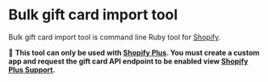 # Bulk gift card import tool

Bulk gift card import tool is command line Ruby tool for [Shopify](https://www.shopify.com/).

:rotating_light: **This tool can only be used with [Shopify Plus](https://www.shopify.com/plus). You must create a custom app and request the gift card API endpoint to be enabled view [Shopify Plus Support](https://help.shopify.com/en/support).**
